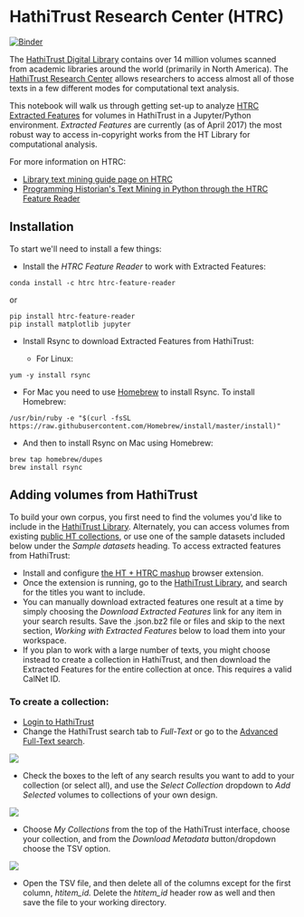 # HathiTrust Research Center (HTRC)

[![Binder](https://mybinder.org/badge.svg)](https://mybinder.org/v2/gh/dlabctawg/htrc/master?filepath=HTRC%20-%20Extracted%20Features.ipynb)

The [HathiTrust Digital Library](https://www.hathitrust.org/) contains over 14 million volumes scanned from academic libraries around the world (primarily in North America). The [HathiTrust Research Center](https://analytics.hathitrust.org/) allows researchers to access almost all of those texts in a few different modes for computational text analysis. 

This notebook will walk us through getting set-up to analyze [HTRC Extracted Features](https://wiki.htrc.illinois.edu/display/COM/Extracted+Features+Dataset) for volumes in HathiTrust in a Jupyter/Python environment. *Extracted Features* are currently (as of April 2017) the most robust way to access in-copyright works from the HT Library for computational analysis. 

For more information on HTRC: 
* [Library text mining guide page on HTRC](http://guides.lib.berkeley.edu/c.php?g=491766&p=3381443)
* [Programming Historian's Text Mining in Python through the HTRC Feature Reader](http://programminghistorian.org/lessons/text-mining-with-extracted-features)

## Installation

To start we'll need to install a few things:
* Install the *HTRC Feature Reader* to work with Extracted Features: 
```
conda install -c htrc htrc-feature-reader
``` 
or
```
pip install htrc-feature-reader
pip install matplotlib jupyter
```
* Install Rsync to download Extracted Features from HathiTrust:

  * For Linux:
```
yum -y install rsync
```
  * For Mac you need to use [Homebrew](https://brew.sh/) to install Rsync. To install Homebrew:
```
/usr/bin/ruby -e "$(curl -fsSL https://raw.githubusercontent.com/Homebrew/install/master/install)"
```
  * And then to install Rsync on Mac using Homebrew:
```
brew tap homebrew/dupes
brew install rsync
```

## Adding volumes from HathiTrust

To build your own corpus, you first need to find the volumes you'd like to include in the [HathiTrust Library](https://www.hathitrust.org/). Alternately, you can access volumes from existing [public HT collections](https://babel.hathitrust.org/cgi/mb?colltype=featured), or use one of the sample datasets included below under the *Sample datasets* heading. To access extracted features from HathiTrust:

* Install and configure [the HT + HTRC mashup](https://data.analytics.hathitrust.org/features/) browser extension.
* Once the extension is running, go to the [HathiTrust Library](https://www.hathitrust.org/), and search for the titles you want to include.
* You can manually download extracted features one result at a time by simply choosing the *Download Extracted Features* link for any item in your search results. Save the .json.bz2 file or files and skip to the next section, *Working with Extracted Features* below to load them into your workspace.
* If you plan to work with a large number of texts, you might choose instead to create a collection in HathiTrust, and then download the Extracted Features for the entire collection at once. This requires a valid CalNet ID. 

### To create a collection:

* [Login to HathiTrust](https://www.hathitrust.org/shibboleth)
* Change the HathiTrust search tab to *Full-Text* or go to the [Advanced Full-Text search](https://babel.hathitrust.org/cgi/ls?a=page;page=advanced).

<img src="files/ht-full-text.png">

* Check the boxes to the left of any search results you want to add to your collection (or select all), and use the *Select Collection* dropdown to *Add Selected* volumes to collections of your own design.

<img src="files/ht-add-selected.png">

* Choose *My Collections* from the top of the HathiTrust interface, choose your collection, and from the *Download Metadata* button/dropdown choose the TSV option.

<img src="files/ht-json.png">

* Open the TSV file, and then delete all of the columns except for the first column, *htitem_id.* Delete the *htitem_id* header row as well and then save the file to your working directory.
